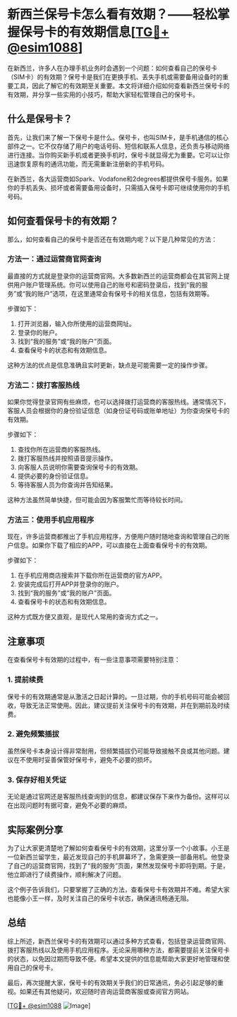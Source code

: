 # 新西兰保号卡怎么看有效期？——轻松掌握保号卡的有效期信息[[TG💪+ @esim1088](https://t.me/s/esim1088)]

在新西兰，许多人在办理手机业务时会遇到一个问题：如何查看自己的保号卡（SIM卡）的有效期？保号卡是我们在更换手机、丢失手机或需要备用设备时的重要工具，因此了解它的有效期至关重要。本文将详细介绍如何查看新西兰保号卡的有效期，并分享一些实用的小技巧，帮助大家轻松管理自己的保号卡。

## 什么是保号卡？

首先，让我们来了解一下保号卡是什么。保号卡，也叫SIM卡，是手机通信的核心部件之一。它不仅存储了用户的电话号码、短信和联系人信息，还负责与移动网络进行连接。当你购买新手机或者更换手机时，保号卡就显得尤为重要。它可以让你迅速恢复原有的通讯功能，而无需重新注册新的手机号码。

在新西兰，各大运营商如Spark、Vodafone和2degrees都提供保号卡服务。如果你的手机丢失、损坏或者需要备用设备时，只需插入保号卡即可继续使用你的手机号码。

## 如何查看保号卡的有效期？

那么，如何查看自己的保号卡是否还在有效期内呢？以下是几种常见的方法：

### 方法一：通过运营商官网查询

最直接的方式就是登录你的运营商官网。大多数新西兰的运营商都会在其官网上提供用户账户管理系统。你可以使用自己的账号和密码登录后，找到“我的服务”或“我的账户”选项，在这里通常会有保号卡的相关信息，包括有效期等。

步骤如下：
1. 打开浏览器，输入你所使用的运营商网址。
2. 登录你的账户。
3. 找到“我的服务”或“我的账户”页面。
4. 查看保号卡的状态和有效期信息。

这种方法的优点是信息准确且实时更新，缺点是可能需要一定的操作步骤。

### 方法二：拨打客服热线

如果你觉得登录官网有些麻烦，也可以选择拨打运营商的客服热线。通常情况下，客服人员会根据你的身份验证信息（如身份证号码或账单地址）为你查询保号卡的有效期。

步骤如下：
1. 查找你所在运营商的客服热线。
2. 拨打客服热线并按照语音提示操作。
3. 向客服人员说明你需要查询保号卡的有效期。
4. 提供必要的身份验证信息。
5. 等待客服人员为你查询并告知结果。

这种方法虽然简单快捷，但可能会因为客服繁忙而等待较长时间。

### 方法三：使用手机应用程序

现在，许多运营商都推出了手机应用程序，方便用户随时随地查询和管理自己的账户信息。如果你下载了相应的APP，可以直接在上面查看保号卡的有效期。

步骤如下：
1. 在手机应用商店搜索并下载你所在运营商的官方APP。
2. 安装完成后打开APP并登录你的账户。
3. 找到“我的服务”或“我的账户”页面。
4. 查看保号卡的状态和有效期信息。

这种方式既方便又直观，是现代人常用的查询方式之一。

## 注意事项

在查看保号卡有效期的过程中，有一些注意事项需要特别注意：

### 1. 提前续费

保号卡的有效期通常是从激活之日起计算的。一旦过期，你的手机号码可能会被回收，导致无法正常使用。因此，建议提前关注保号卡的有效期，并在到期前及时续费。

### 2. 避免频繁插拔

虽然保号卡本身设计得非常耐用，但频繁插拔仍可能导致接触不良或其他问题。建议在不使用时妥善保管好保号卡，避免不必要的损坏。

### 3. 保存好相关凭证

无论是通过官网还是客服热线查询到的信息，都建议保存下来作为备份。这样可以在出现问题时有据可查，避免不必要的麻烦。

## 实际案例分享

为了让大家更清楚地了解如何查看保号卡的有效期，这里分享一个小故事。小王是一位新西兰留学生，最近发现自己的手机屏幕坏了，急需更换一部备用机。他登录了自己的运营商官网，找到了“我的服务”页面，果然发现保号卡即将到期。于是，他立即进行了续费操作，顺利解决了问题。

这个例子告诉我们，只要掌握了正确的方法，查看保号卡有效期并不难。希望大家也能像小王一样，及时关注自己的保号卡状态，确保通讯畅通无阻。

## 总结

综上所述，新西兰保号卡的有效期可以通过多种方式查看，包括登录运营商官网、拨打客服热线以及使用手机应用程序。无论采用哪种方法，都需要提前关注保号卡的状态，以免因过期而导致不便。希望本文提供的信息能帮助大家更好地管理和使用自己的保号卡。

最后，再次提醒大家，保号卡的有效期关乎我们的日常通讯，务必引起足够的重视。如果还有其他疑问，欢迎随时咨询运营商客服或查阅官方网站。

[[TG💪+ @esim1088](https://t.me/s/esim1088) ![Image](https://i.postimg.cc/4NQfJmqS/Snipaste-2025-05-13-00-14-12.png)]